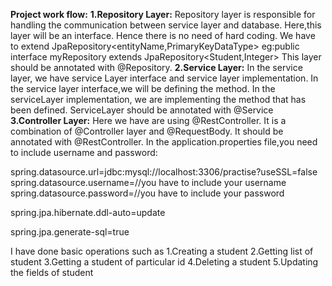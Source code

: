 **Project work flow:**
**1.Repository Layer:**
            Repository layer is responsible for handling the communication between service layer and database.
            Here,this layer will be an interface.
            Hence there is no need of hard coding.
            We have to extend JpaRepository<entityName,PrimaryKeyDataType>
              eg:public interface myRepository extends JpaRepository<Student,Integer>
            This layer should be annotated with @Repository.
**2.Service Layer:**
            In the service layer, we have service Layer interface and service layer implementation.
            In the service layer interface,we will be defining the method.
            In the serviceLayer implementation, we are implementing the method that has been defined.
            ServiceLayer should be annotated with @Service
**3.Controller Layer:**
            Here we have are using @RestController.
            It is a combination of @Controller layer and @RequestBody.
            It should be annotated with @RestController.
        In the application.properties file,you need to include username and password:
        

spring.datasource.url=jdbc:mysql://localhost:3306/practise?useSSL=false
spring.datasource.username=//you have to include your username
spring.datasource.password=//you have to include your password

spring.jpa.hibernate.ddl-auto=update

spring.jpa.generate-sql=true

I have done basic operations such as
      1.Creating a student
      2.Getting list of student
      3.Getting a student of particular id
      4.Deleting a student
      5.Updating the fields of student
      
